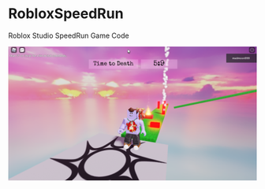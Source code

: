 # RobloxSpeedRun
Roblox Studio SpeedRun Game Code

![alt text](https://github.com/madgenerator/RobloxSpeedRun/blob/main/speedRun.PNG?raw=true)
